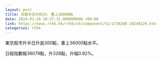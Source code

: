 ```yaml
---
layout: post
title: 日股半日升約1%　重上36000點
date: 2024-01-29 10:37:31.000000000 +08:00
link: https://news.rthk.hk/rthk/ch/component/k2/1738208-20240129.htm
categories: rthk
---
```


東京股市升半日升逾300點，重上36000點水平。

日經指數報36079點，升328點，升幅0.92%。
